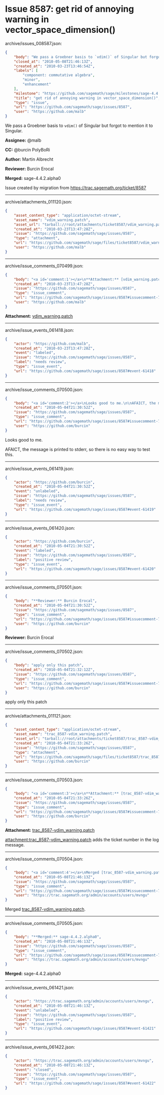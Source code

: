 # Issue 8587: get rid of annoying warning in vector_space_dimension()

archive/issues_008587.json:
```json
{
    "body": "We pass a Groebner basis to `vdim()` of Singular but forgot to mention it to Singular.\n\n**Assignee:** @malb\n\n**CC:**  @burcin PolyBoRi\n\n**Author:** Martin Albrecht\n\n**Reviewer:** Burcin Erocal\n\n**Merged:** sage-4.4.2.alpha0\n\nIssue created by migration from https://trac.sagemath.org/ticket/8587\n\n",
    "closed_at": "2010-05-08T21:46:13Z",
    "created_at": "2010-03-23T13:46:54Z",
    "labels": [
        "component: commutative algebra",
        "minor",
        "enhancement"
    ],
    "milestone": "https://github.com/sagemath/sage/milestones/sage-4.4.2",
    "title": "get rid of annoying warning in vector_space_dimension()",
    "type": "issue",
    "url": "https://github.com/sagemath/sage/issues/8587",
    "user": "https://github.com/malb"
}
```
We pass a Groebner basis to `vdim()` of Singular but forgot to mention it to Singular.

**Assignee:** @malb

**CC:**  @burcin PolyBoRi

**Author:** Martin Albrecht

**Reviewer:** Burcin Erocal

**Merged:** sage-4.4.2.alpha0

Issue created by migration from https://trac.sagemath.org/ticket/8587





---

archive/attachments_011120.json:
```json
{
    "asset_content_type": "application/octet-stream",
    "asset_name": "vdim_warning.patch",
    "asset_url": "tarball://root/attachments/ticket8587/vdim_warning.patch",
    "created_at": "2010-03-23T13:47:28Z",
    "issue": "https://github.com/sagemath/sage/issues/8587",
    "type": "attachment",
    "url": "https://github.com/sagemath/sage/files/ticket8587/vdim_warning.patch",
    "user": "https://github.com/malb"
}
```



---

archive/issue_comments_070499.json:
```json
{
    "body": "<a id='comment:1'></a>\n**Attachment:** [vdim_warning.patch](https://github.com/sagemath/sage/files/ticket8587/vdim_warning.patch)",
    "created_at": "2010-03-23T13:47:28Z",
    "issue": "https://github.com/sagemath/sage/issues/8587",
    "type": "issue_comment",
    "url": "https://github.com/sagemath/sage/issues/8587#issuecomment-70499",
    "user": "https://github.com/malb"
}
```

<a id='comment:1'></a>
**Attachment:** [vdim_warning.patch](https://github.com/sagemath/sage/files/ticket8587/vdim_warning.patch)



---

archive/issue_events_061418.json:
```json
{
    "actor": "https://github.com/malb",
    "created_at": "2010-03-23T13:47:28Z",
    "event": "labeled",
    "issue": "https://github.com/sagemath/sage/issues/8587",
    "label": "needs review",
    "type": "issue_event",
    "url": "https://github.com/sagemath/sage/issues/8587#event-61418"
}
```



---

archive/issue_comments_070500.json:
```json
{
    "body": "<a id='comment:2'></a>\nLooks good to me.\n\nAFAICT, the message is printed to stderr, so there is no easy way to test this.",
    "created_at": "2010-05-04T21:30:52Z",
    "issue": "https://github.com/sagemath/sage/issues/8587",
    "type": "issue_comment",
    "url": "https://github.com/sagemath/sage/issues/8587#issuecomment-70500",
    "user": "https://github.com/burcin"
}
```

<a id='comment:2'></a>
Looks good to me.

AFAICT, the message is printed to stderr, so there is no easy way to test this.



---

archive/issue_events_061419.json:
```json
{
    "actor": "https://github.com/burcin",
    "created_at": "2010-05-04T21:30:52Z",
    "event": "unlabeled",
    "issue": "https://github.com/sagemath/sage/issues/8587",
    "label": "needs review",
    "type": "issue_event",
    "url": "https://github.com/sagemath/sage/issues/8587#event-61419"
}
```



---

archive/issue_events_061420.json:
```json
{
    "actor": "https://github.com/burcin",
    "created_at": "2010-05-04T21:30:52Z",
    "event": "labeled",
    "issue": "https://github.com/sagemath/sage/issues/8587",
    "label": "positive review",
    "type": "issue_event",
    "url": "https://github.com/sagemath/sage/issues/8587#event-61420"
}
```



---

archive/issue_comments_070501.json:
```json
{
    "body": "**Reviewer:** Burcin Erocal",
    "created_at": "2010-05-04T21:30:52Z",
    "issue": "https://github.com/sagemath/sage/issues/8587",
    "type": "issue_comment",
    "url": "https://github.com/sagemath/sage/issues/8587#issuecomment-70501",
    "user": "https://github.com/burcin"
}
```

**Reviewer:** Burcin Erocal



---

archive/issue_comments_070502.json:
```json
{
    "body": "apply only this patch",
    "created_at": "2010-05-04T21:32:12Z",
    "issue": "https://github.com/sagemath/sage/issues/8587",
    "type": "issue_comment",
    "url": "https://github.com/sagemath/sage/issues/8587#issuecomment-70502",
    "user": "https://github.com/burcin"
}
```

apply only this patch



---

archive/attachments_011121.json:
```json
{
    "asset_content_type": "application/octet-stream",
    "asset_name": "trac_8587-vdim_warning.patch",
    "asset_url": "tarball://root/attachments/ticket8587/trac_8587-vdim_warning.patch",
    "created_at": "2010-05-04T21:33:26Z",
    "issue": "https://github.com/sagemath/sage/issues/8587",
    "type": "attachment",
    "url": "https://github.com/sagemath/sage/files/ticket8587/trac_8587-vdim_warning.patch",
    "user": "https://github.com/burcin"
}
```



---

archive/issue_comments_070503.json:
```json
{
    "body": "<a id='comment:3'></a>\n**Attachment:** [trac_8587-vdim_warning.patch](https://github.com/sagemath/sage/files/ticket8587/trac_8587-vdim_warning.patch)\n\n[attachment:trac_8587-vdim_warning.patch](https://github.com/sagemath/sage/files/ticket8587/trac_8587-vdim_warning.patch) adds the ticket number in the log message.",
    "created_at": "2010-05-04T21:33:26Z",
    "issue": "https://github.com/sagemath/sage/issues/8587",
    "type": "issue_comment",
    "url": "https://github.com/sagemath/sage/issues/8587#issuecomment-70503",
    "user": "https://github.com/burcin"
}
```

<a id='comment:3'></a>
**Attachment:** [trac_8587-vdim_warning.patch](https://github.com/sagemath/sage/files/ticket8587/trac_8587-vdim_warning.patch)

[attachment:trac_8587-vdim_warning.patch](https://github.com/sagemath/sage/files/ticket8587/trac_8587-vdim_warning.patch) adds the ticket number in the log message.



---

archive/issue_comments_070504.json:
```json
{
    "body": "<a id='comment:4'></a>\nMerged [trac_8587-vdim_warning.patch](https://github.com/sagemath/sage/files/ticket8587/trac_8587-vdim_warning.patch).",
    "created_at": "2010-05-08T21:46:13Z",
    "issue": "https://github.com/sagemath/sage/issues/8587",
    "type": "issue_comment",
    "url": "https://github.com/sagemath/sage/issues/8587#issuecomment-70504",
    "user": "https://trac.sagemath.org/admin/accounts/users/mvngu"
}
```

<a id='comment:4'></a>
Merged [trac_8587-vdim_warning.patch](https://github.com/sagemath/sage/files/ticket8587/trac_8587-vdim_warning.patch).



---

archive/issue_comments_070505.json:
```json
{
    "body": "**Merged:** sage-4.4.2.alpha0",
    "created_at": "2010-05-08T21:46:13Z",
    "issue": "https://github.com/sagemath/sage/issues/8587",
    "type": "issue_comment",
    "url": "https://github.com/sagemath/sage/issues/8587#issuecomment-70505",
    "user": "https://trac.sagemath.org/admin/accounts/users/mvngu"
}
```

**Merged:** sage-4.4.2.alpha0



---

archive/issue_events_061421.json:
```json
{
    "actor": "https://trac.sagemath.org/admin/accounts/users/mvngu",
    "created_at": "2010-05-08T21:46:13Z",
    "event": "unlabeled",
    "issue": "https://github.com/sagemath/sage/issues/8587",
    "label": "positive review",
    "type": "issue_event",
    "url": "https://github.com/sagemath/sage/issues/8587#event-61421"
}
```



---

archive/issue_events_061422.json:
```json
{
    "actor": "https://trac.sagemath.org/admin/accounts/users/mvngu",
    "created_at": "2010-05-08T21:46:13Z",
    "event": "closed",
    "issue": "https://github.com/sagemath/sage/issues/8587",
    "type": "issue_event",
    "url": "https://github.com/sagemath/sage/issues/8587#event-61422"
}
```
